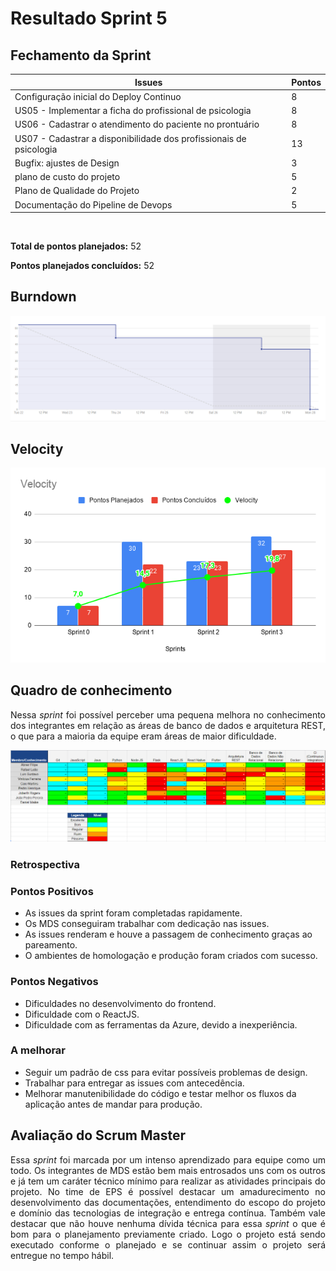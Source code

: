 # Resultado Sprint 5

## Fechamento da Sprint

| Issues | Pontos |
| ------ | ------ |
| Configuração inicial do Deploy Continuo | 8 |
| US05 - Implementar a ficha do profissional de psicologia | 8 |
| US06 - Cadastrar o atendimento do paciente no prontuário | 8 |
| US07 - Cadastrar a disponibilidade dos profissionais de psicologia | 13 |
| Bugfix: ajustes de Design | 3 |
| plano de custo do projeto | 5 |
| Plano de Qualidade do Projeto | 2 |
| Documentação do Pipeline de Devops | 5 |

</br>

**Total de pontos planejados:** 52
</br>

**Pontos planejados concluídos:** 52
</br>

## Burndown

![Burnout Sprint 5](./img/burndown_sprint05.png)

## Velocity

![Velocity Sprint 0](./img/velocity_sprint3.png)

## Quadro de conhecimento

<p style="text-align: justify;">
   Nessa <i>sprint</i> foi possível perceber uma pequena melhora no conhecimento dos integrantes em relação as áreas de banco de dados e arquitetura REST, o que para a maioria da equipe eram áreas de maior dificuldade.
</p>

![Quadro Sprint 5](./img/quadro_conhecimento_05.png)

### Retrospectiva

### Pontos Positivos

- As issues da sprint foram completadas rapidamente.
- Os MDS conseguiram trabalhar com dedicação nas issues.
- As issues renderam e houve a passagem de conhecimento graças ao pareamento.
- O ambientes de homologação e produção foram criados com sucesso.

### Pontos Negativos

- Dificuldades no desenvolvimento do frontend.
- Dificuldade com o ReactJS.
- Dificuldade com as ferramentas da Azure, devido a inexperiência.

### A melhorar

- Seguir um padrão de css para evitar possíveis problemas de design.
- Trabalhar para entregar as issues com antecedência.
- Melhorar manutenibilidade do código e testar melhor os fluxos da aplicação antes de mandar para produção.

## Avaliação do Scrum Master

<p style="text-align: justify;">
    Essa <i>sprint</i> foi marcada por um intenso aprendizado para equipe como um todo. Os integrantes de MDS estão bem mais entrosados uns com os outros e já tem um caráter técnico mínimo para realizar as atividades principais do projeto. No time de EPS é possível destacar um amadurecimento no desenvolvimento das documentações, entendimento do escopo do projeto e domínio das tecnologias de integração e entrega contínua. Também vale destacar que não houve nenhuma dívida técnica para essa <i>sprint</i> o que é bom para o planejamento previamente criado. Logo o projeto está sendo executado conforme o planejado e se continuar assim o projeto será entregue no tempo hábil.
</p>

